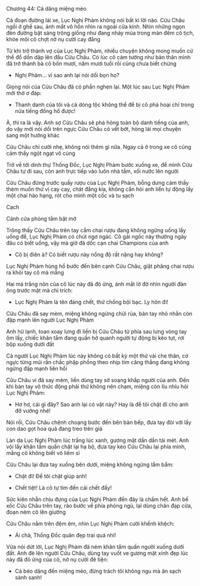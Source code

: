 




Chương 44: Cá dâng miệng mèo

Cả đoạn đường lái xe, Lục Nghị Phàm không nói bất kì lời nào. Cửu Châu ngồi ở ghế sau, ánh mắt vô hồn nhìn ra ngoài cửa kính. Nhìn những ngọn đèn đường bật sáng trông giống như đang nhảy múa trong màn đêm cô tịch, khóe môi cô chợt nở nụ cười cay đắng

Từ khi trở thành vợ của Lục Nghị Phàm, nhiều chuyện không mong muốn cứ thế đổ dồn dập lên đầu Cửu Châu. Có lúc cô cảm tưởng như bản thân mình đã trở thành bà cô bốn mươi, năm mươi tuổi rồi cũng chưa biết chừng

- Nghị Phàm... vì sao anh lại nói dối bọn họ?

Giọng nói của Cửu Châu đã có phần nghẹn lại. Một lúc sau Lục Nghị Phàm mới thờ ơ đáp:

- Thanh danh của tôi và cả dòng tộc không thể để bị cô phá hoại chỉ trong nửa tiếng đồng hồ được!

À, thì ra là vậy. Anh sợ Cửu Châu sẽ phá hỏng toàn bộ danh tiếng của anh, do vậy mới nói dối trên ngực Cửu Châu có vết bớt, hòng lái mọi chuyện sang một hướng khác

Cửu Châu chỉ cười nhẹ, không nói thêm gì nữa. Ngay cả ở trong xe cô cũng cảm thấy ngột ngạt vô cùng

Trở về tới dinh thự Thống Đốc, Lục Nghị Phàm bước xuống xe, để mình Cửu Châu tự đi sau, còn anh trực tiếp vào luôn nhà tắm, xối nước lên người

Cửu Châu đứng trước quầy rượu của Lục Nghị Phàm, bỗng dưng cảm thấy thèm muốn thứ vị cay cay, chát đắng kia, không cần hỏi anh liền tự động lấy một chai hảo hạng, rót cho mình một cốc và tu sạch

Cạch

Cánh cửa phòng tắm bật mở

Trông thấy Cửu Châu trên tay cầm chai rượu đang không ngừng uống lấy uống để, Lục Nghị Phàm có chút ngơ ngác. Cô gái ngốc này thường ngày đâu có biết uống, vậy mà giờ đã dốc cạn chai Champions của anh

- Cô bị điên à? Có biết rượu này nồng độ rất nặng hay không?

Lục Nghị Phàm hùng hổ bước đến bên cạnh Cửu Châu, giật phăng chai rượu ra khỏi tay cô mà mắng

Hai má trắng nõn của cô lúc này đã đỏ ửng, ánh mắt lờ đờ nhìn người đàn ông trước mặt mà chỉ trích:

- Lục Nghị Phàm là tên đáng chết, thứ chồng bội bạc. Ly hôn đi!

Cửu Châu đã say mèm, miệng không ngừng chửi rủa, bàn tay nhỏ nhắn còn đập mạnh lên người Lục Nghị Phàm

Anh hừ lạnh, toan xoay lưng đi liền bị Cửu Châu từ phía sau lưng vòng tay ôm lấy, chiếc khăn tắm đang quấn hờ quanh người tự động bị kéo tụt, rơi bộp xuống dưới đất

Cả người Lục Nghị Phàm lúc này không có bất kỳ một thứ vải che thân, cơ ngực từng múi rắn chắc phập phồng theo nhịp tim căng thẳng đang không ngừng đập mạnh liên hồi

Cửu Châu vì đã say mèm, liền dùng tay sờ soạng khắp người của anh. Đến khi bàn tay vô thức động phải thứ không nên chạm, miệng còn líu nhíu hỏi Lục Nghị Phàm:

- Hơ hơ, cái gì đây? Sao anh lại có vật này? Hay là để tôi chặt đi cho anh đỡ vướng nhé!

Nói rồi, Cửu Châu chệnh choạng bước đến bên bàn bếp, đưa tay đòi với lấy con dao gọt hoa quả đang treo trên giá

Làn da Lục Nghị Phàm lúc trắng lúc xanh, gương mặt dần dần tái mét. Anh vội lấy khăn tắm quấn chặt lại hạ bộ, đưa tay kéo Cửu Châu lại phía mình, mắng cô không biết vô liêm sỉ

Cửu Châu lại đưa tay xuống bên dưới, miệng không ngừng lẩm bẩm:

- Chặt đi! Để tôi chặt giúp anh!

- Chết tiệt! Là cô tự tìm đến cái chết đấy!

Sức kiên nhẫn chịu đựng của Lục Nghị Phàm đến đây là chấm hết. Anh bế xốc Cửu Châu trên tay, rảo bước về phía phòng ngủ, lại dùng chân đạp cửa, đoạn ném cô lên giường

Cửu Châu nằm trên đệm êm, nhìn Lục Nghị Phàm cười khềnh khệch:

- Ái chà, Thống Đốc quân đẹp trai quá nhỉ!

Vừa nói dứt lời, Lục Nghị Phàm đã ném khăn tắm quấn người xuống dưới đất. Anh đè lên người Cửu Châu, dùng tay vuốt ve gương mặt xinh đẹp lúc này đã đỏ ửng của cô, nở nụ cười đê tiện:

- Cá béo dâng đến miệng mèo, đừng trách tôi không ngu mà ăn sạch sành sanh!




